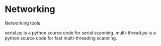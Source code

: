 # Networking
Networking tools

serial.py is a python source code for serial scanning.
multi-thread.py is a python source code for fast multi-threading scanning.
